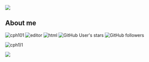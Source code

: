[![](https://readme-typing-svg.demolab.com?font=Fira+Code&pause=1000&color=22C585&width=500&lines=cph101+-+JavaScript+and+SwifUI+developer;3+years+in+web+development;Dabbling+in+Swift+%F0%9F%A6%85)]()

<h2>About me</h2>
<p align="left"> 
  <img src="https://komarev.com/ghpvc/?username=cph101&label=Profile Visitors&color=001eff&style=flat" alt="cph101" /> 
  <img href="https://developer.apple.com/xcode/" src="https://img.shields.io/badge/Editor-Replit-yellowgreen/?logo=Replit" alt="editor">
  <img src="https://img.shields.io/badge/Knows-HTML-blue/?logo=html5&logoColor=warning&color=orange" alt="html">
  <img alt="GitHub User's stars" src="https://img.shields.io/github/stars/cph101?color=yellow&label=User%20Stars&logo=github&logoColor=yellow">
  <img alt="GitHub followers" src="https://img.shields.io/github/followers/cph101?color=g&label=User%20Followers&logo=github">
       </p>
<p align="left"><a><img src="https://github-profile-trophy.vercel.app/?username=cph101&theme=gotham" alt="cph1)1" /></a> </p>

<p><img src="https://github-readme-streak-stats.herokuapp.com/?user=cph101&theme=gotham"/></p><br>
